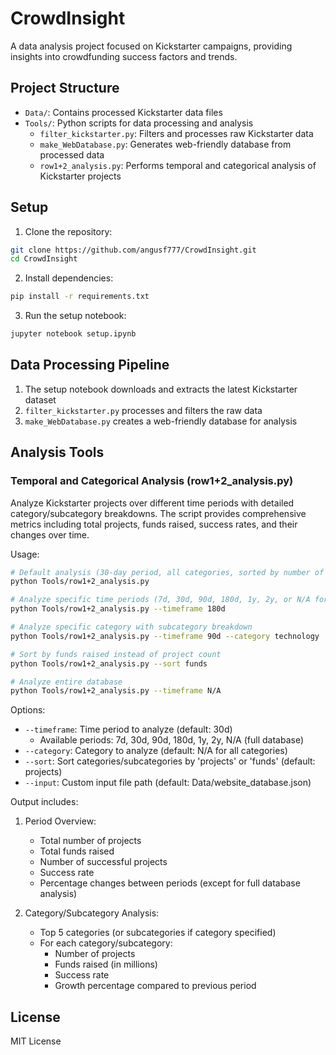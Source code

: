 # CrowdInsight

A data analysis project focused on Kickstarter campaigns, providing insights into crowdfunding success factors and trends.

## Project Structure

- `Data/`: Contains processed Kickstarter data files
- `Tools/`: Python scripts for data processing and analysis
  - `filter_kickstarter.py`: Filters and processes raw Kickstarter data
  - `make_WebDatabase.py`: Generates web-friendly database from processed data
  - `row1+2_analysis.py`: Performs temporal and categorical analysis of Kickstarter projects

## Setup

1. Clone the repository:
```bash
git clone https://github.com/angusf777/CrowdInsight.git
cd CrowdInsight
```

2. Install dependencies:
```bash
pip install -r requirements.txt
```

3. Run the setup notebook:
```bash
jupyter notebook setup.ipynb
```

## Data Processing Pipeline

1. The setup notebook downloads and extracts the latest Kickstarter dataset
2. `filter_kickstarter.py` processes and filters the raw data
3. `make_WebDatabase.py` creates a web-friendly database for analysis

## Analysis Tools

### Temporal and Categorical Analysis (row1+2_analysis.py)

Analyze Kickstarter projects over different time periods with detailed category/subcategory breakdowns. The script provides comprehensive metrics including total projects, funds raised, success rates, and their changes over time.

Usage:
```bash
# Default analysis (30-day period, all categories, sorted by number of projects)
python Tools/row1+2_analysis.py

# Analyze specific time periods (7d, 30d, 90d, 180d, 1y, 2y, or N/A for full database)
python Tools/row1+2_analysis.py --timeframe 180d

# Analyze specific category with subcategory breakdown
python Tools/row1+2_analysis.py --timeframe 90d --category technology

# Sort by funds raised instead of project count
python Tools/row1+2_analysis.py --sort funds

# Analyze entire database
python Tools/row1+2_analysis.py --timeframe N/A
```

Options:
- `--timeframe`: Time period to analyze (default: 30d)
  - Available periods: 7d, 30d, 90d, 180d, 1y, 2y, N/A (full database)
- `--category`: Category to analyze (default: N/A for all categories)
- `--sort`: Sort categories/subcategories by 'projects' or 'funds' (default: projects)
- `--input`: Custom input file path (default: Data/website_database.json)

Output includes:
1. Period Overview:
   - Total number of projects
   - Total funds raised
   - Number of successful projects
   - Success rate
   - Percentage changes between periods (except for full database analysis)

2. Category/Subcategory Analysis:
   - Top 5 categories (or subcategories if category specified)
   - For each category/subcategory:
     - Number of projects
     - Funds raised (in millions)
     - Success rate
     - Growth percentage compared to previous period

## License

MIT License 